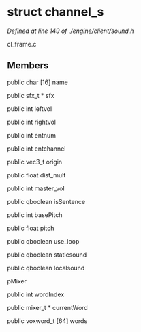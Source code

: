 # struct channel_s

*Defined at line 149 of ./engine/client/sound.h*

 cl_frame.c



## Members

public char [16] name

public sfx_t * sfx

public int leftvol

public int rightvol

public int entnum

public int entchannel

public vec3_t origin

public float dist_mult

public int master_vol

public qboolean isSentence

public int basePitch

public float pitch

public qboolean use_loop

public qboolean staticsound

public qboolean localsound

 pMixer

public int wordIndex

public mixer_t * currentWord

public voxword_t [64] words



